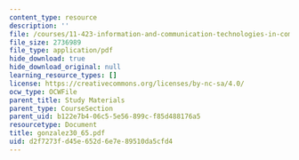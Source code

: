 ```yaml
---
content_type: resource
description: ''
file: /courses/11-423-information-and-communication-technologies-in-community-development-spring-2004/d2f7273fd45e652d6e7e89510da5cfd4_gonzalez30_65.pdf
file_size: 2736989
file_type: application/pdf
hide_download: true
hide_download_original: null
learning_resource_types: []
license: https://creativecommons.org/licenses/by-nc-sa/4.0/
ocw_type: OCWFile
parent_title: Study Materials
parent_type: CourseSection
parent_uid: b122e7b4-06c5-5e56-899c-f85d488176a5
resourcetype: Document
title: gonzalez30_65.pdf
uid: d2f7273f-d45e-652d-6e7e-89510da5cfd4
---
```

